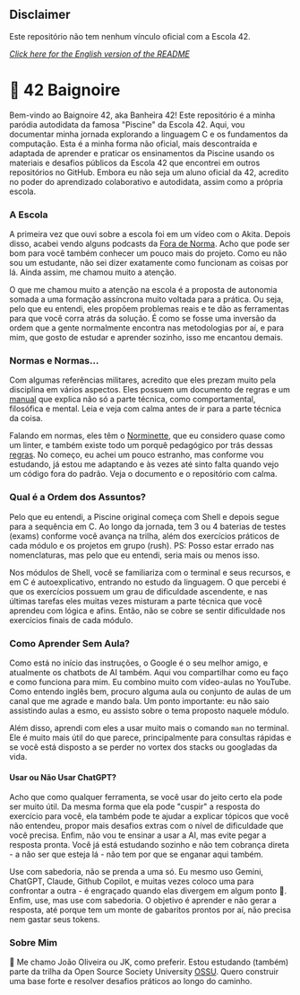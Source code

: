 ## Disclaimer

Este repositório não tem nenhum vínculo oficial com a Escola 42.

[*Click here for the English version of the README*](README.en.md)

# 🛁 42 Baignoire

Bem-vindo ao Baignoire 42, aka Banheira 42! Este repositório é a minha paródia autodidata da famosa "Piscine" da Escola 42. Aqui, vou documentar minha jornada explorando a linguagem C e os fundamentos da computação. Esta é a minha forma não oficial, mais descontraída e adaptada de aprender e praticar os ensinamentos da Piscine usando os materiais e desafios públicos da Escola 42 que encontrei em outros repositórios no GitHub. Embora eu não seja um aluno oficial da 42, acredito no poder do aprendizado colaborativo e autodidata, assim como a própria escola.

### A Escola

A primeira vez que ouvi sobre a escola foi em um vídeo com o Akita. Depois disso, acabei vendo alguns podcasts da [Fora de Norma](https://www.youtube.com/@ForadaNormaPodcast). Acho que pode ser bom para você também conhecer um pouco mais do projeto. Como eu não sou um estudante, não sei dizer exatamente como funcionam as coisas por lá. Ainda assim, me chamou muito a atenção.

O que me chamou muito a atenção na escola é a proposta de autonomia somada a uma formação assíncrona muito voltada para a prática. Ou seja, pelo que eu entendi, eles propõem problemas reais e te dão as ferramentas para que você corra atrás da solução. É como se fosse uma inversão da ordem que a gente normalmente encontra nas metodologias por aí, e para mim, que gosto de estudar e aprender sozinho, isso me encantou demais.

### Normas e Normas...

Com algumas referências militares, acredito que eles prezam muito pela disciplina em vários aspectos. Eles possuem um documento de regras e um [manual](42_manual.en.pdf) que explica não só a parte técnica, como comportamental, filosófica e mental. Leia e veja com calma antes de ir para a parte técnica da coisa.

Falando em normas, eles têm o [Norminette](https://github.com/42School/norminette), que eu considero quase como um linter, e também existe todo um porquê pedagógico por trás dessas [regras](42_norm.en.pdf). No começo, eu achei um pouco estranho, mas conforme vou estudando, já estou me adaptando e às vezes até sinto falta quando vejo um código fora do padrão. Veja o documento e o repositório com calma.

### Qual é a Ordem dos Assuntos?

Pelo que eu entendi, a Piscine original começa com Shell e depois segue para a sequência em C. Ao longo da jornada, tem 3 ou 4 baterias de testes (exams) conforme você avança na trilha, além dos exercícios práticos de cada módulo e os projetos em grupo (rush). PS: Posso estar errado nas nomenclaturas, mas pelo que eu entendi, seria mais ou menos isso.

Nos módulos de Shell, você se familiariza com o terminal e seus recursos, e em C é autoexplicativo, entrando no estudo da linguagem. O que percebi é que os exercícios possuem um grau de dificuldade ascendente, e nas últimas tarefas eles muitas vezes misturam a parte técnica que você aprendeu com lógica e afins. Então, não se cobre se sentir dificuldade nos exercícios finais de cada módulo.

### Como Aprender Sem Aula?

Como está no início das instruções, o Google é o seu melhor amigo, e atualmente os chatbots de AI também. Aqui vou compartilhar como eu faço e como funciona para mim. Eu combino muito com vídeo-aulas no YouTube. Como entendo inglês bem, procuro alguma aula ou conjunto de aulas de um canal que me agrade e mando bala. Um ponto importante: eu não saio assistindo aulas a esmo, eu assisto sobre o tema proposto naquele módulo.

Além disso, aprendi com eles a usar muito mais o comando `man` no terminal. Ele é muito mais útil do que parece, principalmente para consultas rápidas e se você está disposto a se perder no vortex dos stacks ou googladas da vida.

#### Usar ou Não Usar ChatGPT?

Acho que como qualquer ferramenta, se você usar do jeito certo ela pode ser muito útil. Da mesma forma que ela pode "cuspir" a resposta do exercício para você, ela também pode te ajudar a explicar tópicos que você não entendeu, propor mais desafios extras com o nível de dificuldade que você precisa. Enfim, não vou te ensinar a usar a AI, mas evite pegar a resposta pronta. Você já está estudando sozinho e não tem cobrança direta - a não ser que esteja lá - não tem por que se enganar aqui também.

Use com sabedoria, não se prenda a uma só. Eu mesmo uso Gemini, ChatGPT, Claude, Github Copilot, e muitas vezes coloco uma para confrontar a outra - é engraçado quando elas divergem em algum ponto 🤣. Enfim, use, mas use com sabedoria. O objetivo é aprender e não gerar a resposta, até porque tem um monte de gabaritos prontos por aí, não precisa nem gastar seus tokens.

### Sobre Mim

👋 Me chamo João Oliveira ou JK, como preferir. Estou estudando (também) parte da trilha da Open Source Society University [OSSU](https://github.com/ossu/computer-science). Quero construir uma base forte e resolver desafios práticos ao longo do caminho.

